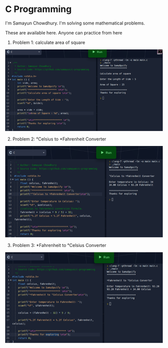 # C Programming 

I'm Samayun Chowdhury.
I'm solving some mathematical problems.

These are available here.
Anyone can practice from here




01. Problem 1: calculate area of square

 ![calculate area of square](./docs/squareArea.png)



 02. Problem 2: °Celsius to *Fahrenheit Converter

 ![°Celsius to *Fahrenheit Converter](./docs/celciusToFahrenheit.png)



 03. Problem 3: *Fahrenheit to °Celsius Converter

 ![*Fahrenheit to °Celsius Converter](./docs/FahrenheitToCelcius.png)